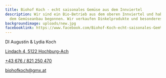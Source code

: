 ```yaml
---
title: Biohof Koch - echt saisonales Gemüse aus dem Innviertel
description: Wir sind ein Bio-Betrieb aus dem oberen Innviertel und haben mit
  dem Gemüseanbau begonnen. Wir verkaufen Dinkelprodukte und besonderes Gemüse.
backgroundimage: uploads/new.jpg
facebooklink: https://www.facebook.com/Biohof-Koch-echt-saisonales-Gem%C3%BCse-aus-dem-Innviertel-108494664222849/
---
```

DI Augustin & Lydia Koch

[Lindach 4, 5122 Hochburg-Ach](https://goo.gl/maps/bKrKznbMTmFijf5s9)

[+43 676 / 821 250 470](tel:+43676821250470)

[biohofkoch@gmx.at](mailto:biohofkoch@gmx.at)